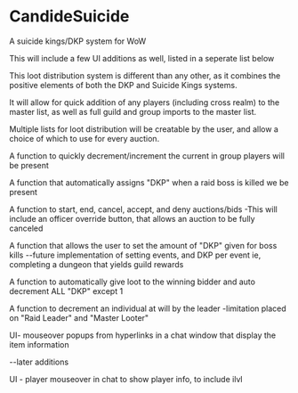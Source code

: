 CandideSuicide
==============

A suicide kings/DKP system for WoW

This will include a few UI additions as well, listed in a seperate list below

This loot distribution system is different than any other, as it combines the positive elements of both the DKP and 
Suicide Kings systems.

It will allow for quick addition of any players (including cross realm) to the master list, as well as full guild and
group imports to the master list. 

Multiple lists for loot distribution will be creatable by the user, and allow a choice of which to use
for every auction.

A function to quickly decrement/increment the current in group players will be present

A function that automatically assigns "DKP" when a raid boss is killed we be present

A function to start, end, cancel, accept, and deny auctions/bids
  -This will include an officer override button, that allows an auction to be fully canceled

A function that allows the user to set the amount of "DKP" given for boss kills
    --future implementation of setting events, and DKP per event ie, completing a dungeon that yields guild rewards

A function to automatically give loot to the winning bidder and auto decrement ALL "DKP" except 1

A function to decrement an individual at will by the leader
  -limitation placed on "Raid Leader" and "Master Looter"

UI- mouseover popups from hyperlinks in a chat window that display the item information


--later additions


UI - player mouseover in chat to show player info, to include ilvl


